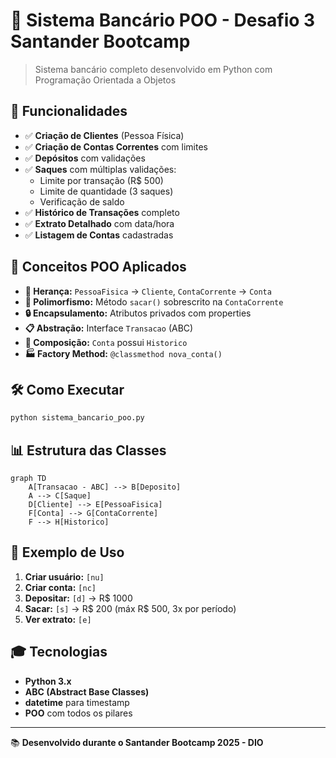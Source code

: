 # 🏦 Sistema Bancário POO - Desafio 3 Santander Bootcamp

> Sistema bancário completo desenvolvido em Python com Programação Orientada a Objetos

## 🚀 Funcionalidades

- ✅ **Criação de Clientes** (Pessoa Física)
- ✅ **Criação de Contas Correntes** com limites
- ✅ **Depósitos** com validações
- ✅ **Saques** com múltiplas validações:
  - Limite por transação (R$ 500)
  - Limite de quantidade (3 saques)
  - Verificação de saldo
- ✅ **Histórico de Transações** completo
- ✅ **Extrato Detalhado** com data/hora
- ✅ **Listagem de Contas** cadastradas

## 🎯 Conceitos POO Aplicados

- **🔗 Herança:** `PessoaFisica` → `Cliente`, `ContaCorrente` → `Conta`
- **🔄 Polimorfismo:** Método `sacar()` sobrescrito na `ContaCorrente`
- **🔒 Encapsulamento:** Atributos privados com properties
- **📋 Abstração:** Interface `Transacao` (ABC)
- **🧩 Composição:** `Conta` possui `Historico`
- **🏭 Factory Method:** `@classmethod nova_conta()`

## 🛠️ Como Executar

```bash
python sistema_bancario_poo.py
```

## 📊 Estrutura das Classes

```mermaid
graph TD
    A[Transacao - ABC] --> B[Deposito]
    A --> C[Saque]
    D[Cliente] --> E[PessoaFisica]
    F[Conta] --> G[ContaCorrente]
    F --> H[Historico]
```

## 🧪 Exemplo de Uso

1. **Criar usuário:** `[nu]`
2. **Criar conta:** `[nc]` 
3. **Depositar:** `[d]` → R$ 1000
4. **Sacar:** `[s]` → R$ 200 (máx R$ 500, 3x por período)
5. **Ver extrato:** `[e]`

## 🎓 Tecnologias

- **Python 3.x**
- **ABC (Abstract Base Classes)**
- **datetime** para timestamp
- **POO** com todos os pilares

---

📚 **Desenvolvido durante o Santander Bootcamp 2025 - DIO**